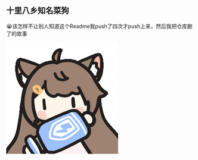 ## 十里八乡知名菜狗

😭该怎样不让别人知道这个Readme我push了四次才push上来，然后我把仓库删了的故事

![拉个大电](resources/拉大电.gif)

<!--
**MoMo569377793/MoMo569377793** is a ✨ _special_ ✨ repository because its `README.md` (this file) appears on your GitHub profile.

Here are some ideas to get you started:

- 🔭 I’m currently working on ...
- 🌱 I’m currently learning ...
- 👯 I’m looking to collaborate on ...
- 🤔 I’m looking for help with ...
- 💬 Ask me about ...
- 📫 How to reach me: ...
- 😄 Pronouns: ...
- ⚡ Fun fact: ...
-->

